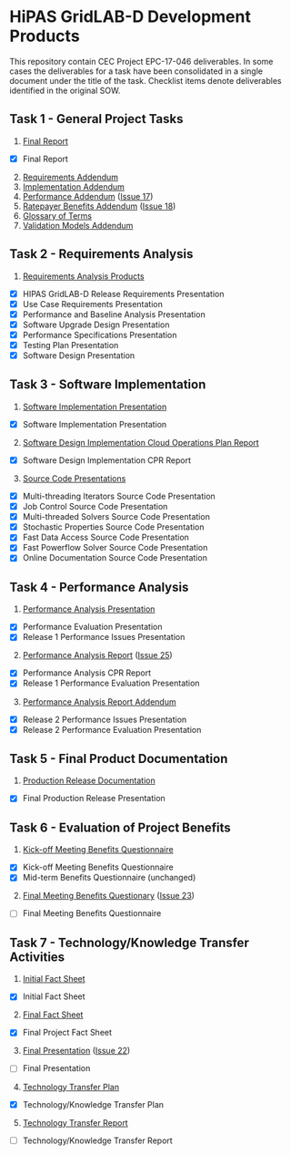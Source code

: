 # HiPAS GridLAB-D Development Products

This repository contain CEC Project EPC-17-046 deliverables. In some cases the deliverables for a task have been consolidated in a single document under the title of the task. Checklist items denote deliverables identified in the original SOW.

## Task 1 - General Project Tasks
1. [Final Report](Task%201.1%20-%20Final%20Report.pdf) 
- [x] Final Report
2. [Requirements Addendum](Task%201.2%20-%20Requirements%20Addendum.pdf)
3. [Implementation Addendum](Task%201.3%20-%20Implementation%20Addendum.pdf)
4. [Performance Addendum](Task%201.4%20-%20Performance%20Addendum.pdf) ([Issue 17](/../../issues/17))
5. [Ratepayer Benefits Addendum](Task%201.5%20-%20Ratepayer%20Benefits%20Addendum.pdf) ([Issue 18](/../../issues/18))
6. [Glossary of Terms](Task%201.6%20-%20Glossary%20of%20Terms.pdf)
7. [Validation Models Addendum](Task%201.7%20-%20Validation%20Models%20Addendum.pdf)

## Task 2 - Requirements Analysis
1. [Requirements Analysis Products](Task%202.1%20-%20Requirements%20Analysis%20Products.pdf)
- [x] HIPAS GridLAB-D Release Requirements Presentation
- [x] Use Case Requirements Presentation
- [x] Performance and Baseline Analysis Presentation
- [x] Software Upgrade Design Presentation
- [x] Performance Specifications Presentation
- [x] Testing Plan Presentation
- [x] Software Design Presentation

## Task 3 - Software Implementation
1. [Software Implementation Presentation](Task%203.1%20-%20Software%20Implementation%20Presentation.pdf)
  - [x] Software Implementation Presentation
2. [Software Design Implementation Cloud Operations Plan Report](Task%203.2%20-%20Software%20Design%20Implementation%20Cloud%20Operations%20Plan%20Report.pdf)
  - [x] Software Design Implementation CPR Report
3. [Source Code Presentations](Task%203.3%20-%20Source%20code%20presentations.pdf)
  - [x] Multi-threading Iterators Source Code Presentation
  - [x] Job Control Source Code Presentation
  - [x] Multi-threaded Solvers Source Code Presentation
  - [x] Stochastic Properties Source Code Presentation
  - [x] Fast Data Access Source Code Presentation
  - [x] Fast Powerflow Solver Source Code Presentation
  - [x] Online Documentation Source Code Presentation

## Task 4 - Performance Analysis
1. [Performance Analysis Presentation](Task%204.1%20-%20Performance%20Analysis%20Presentation.pdf)
  - [x] Performance Evaluation Presentation 
  - [x] Release 1 Performance Issues Presentation
2. [Performance Analysis Report](Task%204.2%20-%20Performance%20Analysis%20Report.pdf) ([Issue 25](/../../issues/25))
  - [x] Performance Analysis CPR Report
  - [x] Release 1 Performance Evaluation Presentation
3. [Performance Analysis Report Addendum](Task%204.3%20-%20Performance%20Analysis%20Report%20Addendum.pdf)
  - [x] Release 2 Performance Issues Presentation
  - [x] Release 2 Performance Evaluation Presentation

## Task 5 - Final Product Documentation
1. [Production Release Documentation](Task%205.1%20-%20Final%20Production%20Release%20Presentation.pdf) 
  - [x] Final Production Release Presentation

## Task 6 - Evaluation of Project Benefits
1. [Kick-off Meeting Benefits Questionnaire](Task%206.1%20-%20Kick-off%20Meeting%20Benefits%20Questionnaire.pdf)
  - [x] Kick-off Meeting Benefits Questionnaire 
  - [x] Mid-term Benefits Questionnaire (unchanged)
2. [Final Meeting Benefits Questionary](Task%206.2%20-%20Final%20Meeting%20Benefits%20Questionaire.pdf) ([Issue 23](/../../issues/23))
  - [ ] Final Meeting Benefits Questionnaire

## Task 7 - Technology/Knowledge Transfer Activities
1. [Initial Fact Sheet](Task%207.1%20-%20Initial%20Fact%20Sheet.pdf)
  - [x] Initial Fact Sheet
2. [Final Fact Sheet](Task%207.2%20-%20Final%20Fact%20Sheet.pdf)
  - [x] Final Project Fact Sheet
3. [Final Presentation](Task%207.3%200%20Final%20Presentation.pdf) ([Issue 22](/../../issues/22))
  - [ ] Final Presentation
4. [Technology Transfer Plan](Task%207.4%20-%20Technology%20Transfer%20Plan.pdf)
  - [x] Technology/Knowledge Transfer Plan
5. [Technology Transfer Report](Task%207.5%20-%20Technology%20Transfer%20Report.pdf) 
  - [ ] Technology/Knowledge Transfer Report
